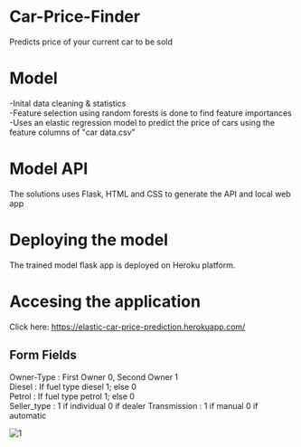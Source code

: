 # Car-Price-Finder
Predicts price of your current car to be sold

# Model
-Inital data cleaning & statistics  
-Feature selection using random forests is done to find feature importances  
-Uses an elastic regression model to predict the price of cars using the feature columns of "car data.csv"

# Model API
The solutions uses Flask, HTML and CSS to generate the API and local web app

# Deploying the model
The trained model flask app is deployed on Heroku platform. 

# Accesing the application
Click here: https://elastic-car-price-prediction.herokuapp.com/ 

## Form Fields
Owner-Type : First Owner 0, Second Owner 1  
Diesel : If fuel type diesel 1; else 0  
Petrol : If fuel type petrol 1; else 0  
Seller_type : 1 if individual 0 if dealer
Transmission : 1 if manual 0 if automatic

![1](https://user-images.githubusercontent.com/31846605/100237390-e1facb00-2f54-11eb-9f35-42dcce8039ed.png)


